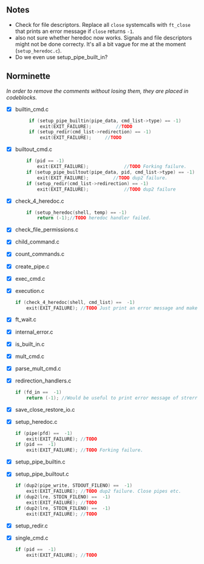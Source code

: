 ## Notes
- Check for file descriptors. Replace all `close` systemcalls with `ft_close` that prints an error message if `close` returns `-1`.
- also not sure whether heredoc now works. Signals and file descriptors might not be done correcty. It's all a bit vague for me at the moment (`setup_heredoc.c`).
- Do we even use setup_pipe_built_in?

## Norminette
*In order to remove the comments without losing them, they are placed in codeblocks.*
- [X] builtin_cmd.c
   ```c
		if (setup_pipe_builtin(pipe_data, cmd_list->type) == -1)
			exit(EXIT_FAILURE);			//TODO
		if (setup_redir(cmd_list->redirection) == -1)
			exit(EXIT_FAILURE);		//TODO

   ```
- [X] builtout_cmd.c
	```c
		if (pid == -1)
			exit(EXIT_FAILURE);				//TODO Forking failure.
		if (setup_pipe_builtout(pipe_data, pid, cmd_list->type) == -1)
			exit(EXIT_FAILURE);			//TODO dup2 failure.
		if (setup_redir(cmd_list->redirection) == -1)
			exit(EXIT_FAILURE);				//TODO dup2 failure
	```
- [X] check_4_heredoc.c
	```c
		if (setup_heredoc(shell, temp) == -1)
			return (-1);//TODO heredoc handler failed.
	```
- [X] check_file_permissions.c
- [X] child_command.c
- [x] count_commands.c

- [x] create_pipe.c

- [x] exec_cmd.c

- [x] execution.c
	```c
	if (check_4_heredoc(shell, cmd_list) ==  -1)
		exit(EXIT_FAILURE); //TODO Just print an error message and make sure setup_redir does not segvault.
	```
- [x] ft_wait.c

- [x] internal_error.c

- [x] is_built_in.c

- [x] mult_cmd.c

- [x] parse_mult_cmd.c

- [x] redirection_handlers.c
	```c
	if (fd_in ==  -1)
		return (-1); //Would be useful to print error message of strerrno;
	```
- [x] save_close_restore_io.c

- [x] setup_heredoc.c
	```c
	if (pipe(pfd) ==  -1)
		exit(EXIT_FAILURE); //TODO
	if (pid ==  -1)
		exit(EXIT_FAILURE); //TODO Forking failure.
	```
- [x] setup_pipe_builtin.c

- [x] setup_pipe_builtout.c
	```c
	if (dup2(pipe_write, STDOUT_FILENO) ==  -1)
		exit(EXIT_FAILURE); //TODO dup2 failure. Close pipes etc.
	if (dup2(lre, STDIN_FILENO) ==  -1)
		exit(EXIT_FAILURE); //TODO
	if (dup2(lre, STDIN_FILENO) ==  -1)
		exit(EXIT_FAILURE); //TODO
	```
- [x] setup_redir.c

- [x] single_cmd.c
	```c
	if (pid ==  -1)
		exit(EXIT_FAILURE); //TODO
	```
